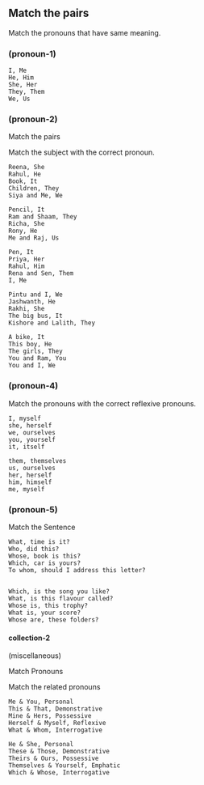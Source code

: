 ## Match the pairs

Match the pronouns that have same meaning.

### (pronoun-1)

```
I, Me
He, Him
She, Her
They, Them
We, Us
```

### (pronoun-2)

Match the pairs

Match the subject with the correct pronoun.

```
Reena, She
Rahul, He
Book, It
Children, They
Siya and Me, We
```

```
Pencil, It
Ram and Shaam, They
Richa, She
Rony, He
Me and Raj, Us
```

```
Pen, It
Priya, Her
Rahul, Him
Rena and Sen, Them
I, Me
```

```
Pintu and I, We
Jashwanth, He
Rakhi, She
The big bus, It
Kishore and Lalith, They
```

```
A bike, It
This boy, He
The girls, They
You and Ram, You
You and I, We
```

### (pronoun-4)

Match the pronouns with the correct reflexive pronouns.

```
I, myself
she, herself
we, ourselves
you, yourself
it, itself

them, themselves
us, ourselves
her, herself
him, himself
me, myself

```

### (pronoun-5)

Match the Sentence

```
What, time is it?
Who, did this?
Whose, book is this?
Which, car is yours?
To whom, should I address this letter?


Which, is the song you like?
What, is this flavour called?
Whose is, this trophy?
What is, your score?
Whose are, these folders?
```

#### collection-2

(miscellaneous)

Match Pronouns

Match the related pronouns

```
Me & You, Personal
This & That, Demonstrative
Mine & Hers, Possessive
Herself & Myself, Reflexive
What & Whom, Interrogative

He & She, Personal
These & Those, Demonstrative
Theirs & Ours, Possessive
Themselves & Yourself, Emphatic
Which & Whose, Interrogative
```
